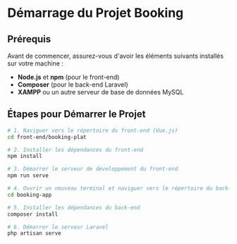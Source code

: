 # Démarrage du Projet Booking

## Prérequis

Avant de commencer, assurez-vous d'avoir les éléments suivants installés sur votre machine :
- **Node.js** et **npm** (pour le front-end)
- **Composer** (pour le back-end Laravel)
- **XAMPP** ou un autre serveur de base de données MySQL

## Étapes pour Démarrer le Projet

```bash
# 1. Naviguer vers le répertoire du front-end (Vue.js)
cd front-end/booking-plat

# 2. Installer les dépendances du front-end
npm install

# 3. Démarrer le serveur de développement du front-end
npm run serve

# 4. Ouvrir un nouveau terminal et naviguer vers le répertoire du back-end (Laravel)
cd booking-app

# 5. Installer les dépendances du back-end
composer install

# 6. Démarrer le serveur Laravel
php artisan serve
